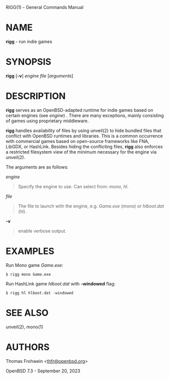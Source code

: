 RIGG(1) - General Commands Manual

# NAME

**rigg** - run indie games

# SYNOPSIS

**rigg**
\[**-v**]
*engine*
*file*
\[*arguments*]

# DESCRIPTION

**rigg**
serves as an OpenBSD-adapted runtime for indie games based on certain engines
(see
*engine*)
.
There are many exceptions, mainly consisting of games using proprietary middleware.

**rigg**
handles availability of files by using
unveil(2)
to hide bundled files that conflict with OpenBSD runtimes and libraries.
This is a common occurrence with commercial games based on open-source
frameworks like FNA, LibGDX, or HashLink.
Besides hiding the conflicting files,
**rigg**
also enforces a restricted filesystem view of the minimum necessary for
the engine via
unveil(2).

The arguments are as follows:

*engine*

> Specify the engine to use. Can select from:
> *mono*,
> *hl*.

*file*

> The file to launch with the engine, e.g.
> *Game.exe*
> (mono)
> or
> *hlboot.dat*
> (hl).

**-v**

> enable verbose output.

# EXAMPLES

Run Mono game
*Game.exe*:

	$ rigg mono Game.exe

Run HashLink game
*hlboot.dat*
with
**-windowed**
flag:

	$ rigg hl hlboot.dat -windowed

# SEE ALSO

unveil(2),
mono(1)

# AUTHORS

Thomas Frohwein &lt;[thfr@openbsd.org](mailto:thfr@openbsd.org)&gt;

OpenBSD 7.3 - September 20, 2023
